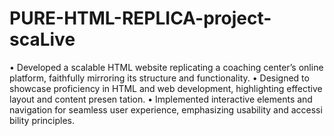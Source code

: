 # PURE-HTML-REPLICA-project-scaLive
 • Developed a scalable HTML website replicating a coaching center’s online platform, faithfully mirroring its structure  and functionality.  • Designed to showcase proficiency in HTML and web development, highlighting effective layout and content presen tation.  • Implemented interactive elements and navigation for seamless user experience, emphasizing usability and accessi bility principles.
